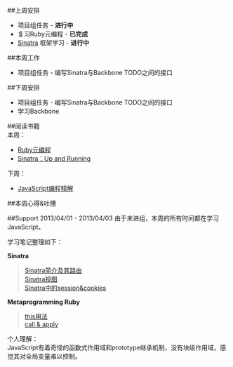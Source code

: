 ##上周安排
- 项目组任务 -  **进行中** 
- 复习Ruby元编程 -  **已完成**
- [Sinatra](http://www.sinatrarb.com/) 框架学习 -  **进行中**

##本周工作
- 项目组任务 - 编写Sinatra与Backbone TODO之间的接口

##下周安排
- 项目组任务 - 编写Sinatra与Backbone TODO之间的接口
- 学习Backbone

##阅读书籍  
本周：  
- [Ruby元编程](http://book.douban.com/subject/7056800/)
- [Sinatra：Up and Running](http://book.douban.com/subject/6429591/)

下周：    
- [JavaScript编程精解](http://book.douban.com/subject/19933548/)

##本周心得&吐槽  


##Support 2013/04/01 - 2013/04/03 
由于未进组，本周的所有时间都在学习JavaScript。  

学习笔记整理如下：  

**Sinatra**  
> [Sinatra简介及其路由](https://github.com/NaixSpirit/wiki/blob/master/sinatra/about-sinatra-routes.md)     
[Sinatra视图](https://github.com/NaixSpirit/wiki/blob/master/sinatra/sinatra-views)    
[Sinatra中的session&cookies](https://github.com/NaixSpirit/wiki/blob/master/sinatra/session-and-cookies-in-sinatra.md)    

**Metaprogramming Ruby**
> [this用法](https://github.com/NaixSpirit/wiki/blob/master/javascript/this.md)    
[call & apply](https://github.com/NaixSpirit/wiki/blob/master/javascript/call-and-apply-in-javascript.md)    

个人理解：  
JavaScript有着奇怪的函数式作用域和prototype继承机制，没有块级作用域，感觉其对全局变量难以控制。